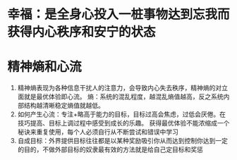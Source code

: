 # 幸福：是全身心投入一桩事物达到忘我而获得内心秩序和安宁的状态

# 精神熵和心流
1. 精神熵表现为各种信息干扰人的注意力，会导致内心失去秩序，精神熵的对立面就是最优体验即心流。
  熵：系统的混乱程度，越混乱熵值越高，反之系统内部结构越清晰稳定熵值就越低。
2. 如何产生心流：专注+略高于能力的目标，目标过高会焦虑，过低会厌倦。在技巧提高、目标上调过程中感受到成长的乐趣。
获得最优体验不能浓缩成一个秘诀来重复使用，每个人必须自行从不断尝试和错误中学习
3. 自成目标：外界提供目标往往都是以某种奖励吸引你从而达到控制你达到一定的目的，不做外部目标的奴隶最有效的方法就是给自己定目标和奖惩
